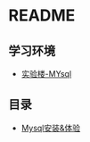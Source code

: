 # README

## 学习环境
- [实验楼-MYsql](https://www.shiyanlou.com/courses/9)

## 目录
- [Mysql安装&体验](./mysql安装体验/)